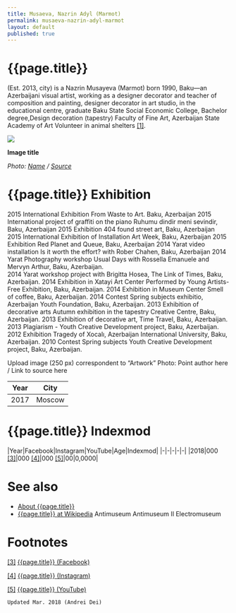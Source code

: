 ```yaml
---
title: Musaeva, Nazrin Adyl (Marmot)
permalink: musaeva-nazrin-adyl-marmot
layout: default
published: true
---
```


# {{page.title}}

(Est. 2013, city) is a Nazrin Musayeva (Marmot) born 1990, Baku—an Azerbaijani visual artist, working as a designer decorator and teacher of composition and painting​, designer decorator in art studio, in the educational centre, graduate Baku State Social Economic College, Bachelor degree,Design decoration (tapestry) Faculty of Fine Art, Azerbaijan State Academy of Art Volunteer in animal shelters <span id="a1">[\[1\]](#f1)</span>.

![](/encyclopedia/images/{{page.permalink}}.jpg)

**Image title**

*Photo: [Name](index) / [Source](index)*

# {{page.title}} Exhibition
2015 International Exhibition From Waste to Art. Baku, Azerbaijan
2015 International project of graffiti on the piano Ruhumu dindir meni sevindir, Baku, Azerbaijan
2015 Exhibition 404 found street art, Baku, Azerbaijan
2015 International Exhibition of Installation Art Week, Baku, Azerbaijan
2015 Exhibition Red Planet and Queue, Baku, Azerbaijan
2014 Yarat  video installation Is it worth the effort? with Rober Chahen, Baku, Azerbaijan
2014 Yarat  Photography  workshop Usual Days with Rossella Emanuele and Mervyn Arthur, Baku, Azerbaijan.        
2014 Yarat workshop project with Brigitta Hosea, The Link of Times, Baku, Azerbaijan.
2014 Exhibition in Xatayi Art Center Performed by Young Artists-  Free Exhibition, Baku, Azerbaijan.
2014 Exhibition in Museum Center Smell of coffee, Baku, Azerbaijan.
2014 Contest Spring subjects exhibitio,  Azerbaijan Youth Foundation, Baku, Azerbaijan.
2013 Exhibition of decorative arts Autumn exhibition in the tapestry Creative Centre, Baku, Azerbaijan.
2013 Exhibition of decorative art, Time Travel, Baku, Azerbaijan.
2013 Plagiarism - Youth Creative Development project, Baku, Azerbaijan.
2012 Exhibition  Tragedy of Xocalı,  Azerbaijan International University, Baku, Azerbaijan.
2010 Contest Spring subjects Youth Creative Development project, Baku, Azerbaijan.

Upload image (250 px) correspondent to “Artwork”
Photo: Point author here / Link to source here



|Year|City|
|-|-|
|2017|Moscow|

# {{page.title}} Indexmod

|Year|Facebook|Instagram|YouTube|Age|Indexmod|
|-|-|-|-|-|
|2018|000 <span id="a3">[\[3\]](#f3)</span>|000 <span id="a4">[\[4\]](#f4)</span>|000 <span id="a5">[\[5\]](#f5)</span>|00|0,0000|


# See also

+ [About {{page.title}}](index)
+ [{{page.title}} at Wikipedia](index)
Antimuseum
Antimuseum II
Electromuseum

# Footnotes

[[3]](#a3) <span id="f3"></span> [{{page.title}} (Facebook)](index)

[[4]](#a4) <span id="f4"></span> [{{page.title}} (Instagram)](index)

[[5]](#a5) <span id="f5"></span> [{{page.title}} (YouTube)](index)

`Updated Mar. 2018 (Andrei Dei)`

